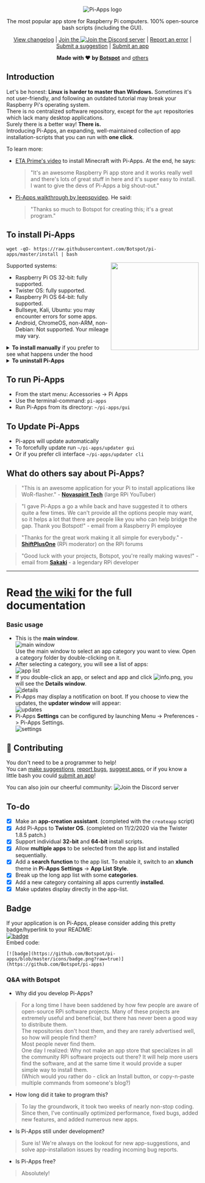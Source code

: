 <p align="center">
    <img src="https://github.com/Botspot/pi-apps/blob/master/icons/proglogo.png?raw=true" alt="Pi-Apps logo">
</p>
<p align="center">The most popular app store for Raspberry Pi computers. 100% open-source bash scripts (including the GUI).
<p align="center">
  <a href="https://github.com/Botspot/pi-apps/blob/master/CHANGELOG.md">
    View changelog</a>
|
  <a href="https://discord.gg/RXSTvaUvuu">
    Join the <img src="https://img.shields.io/discord/770629697909424159.svg?color=7289da&label=Discord%20server&logo=discord" alt="Join the Discord server"></a>
  |
  <a href="https://github.com/Botspot/pi-apps/issues/new?template=bug_report.md">
    Report an error</a>
  |
  <a href="https://github.com/Botspot/pi-apps/issues/new?template=suggestion.md">
    Submit a suggestion</a>
  |
  <a href="https://github.com/Botspot/pi-apps/issues/new?template=app-request.md">
    Submit an app</a>
<p align="center"><strong>Made with &#10084; by <a href="https://github.com/Botspot">Botspot</a></strong> and <a href="https://github.com/Botspot/pi-apps/graphs/contributors">others</a>

## Introduction
Let's be honest: **Linux is harder to master than Windows.** Sometimes it's not user-friendly, and following an outdated tutorial may break your Raspberry Pi's operating system.  
There is no centralized software repository, except for the `apt` repositories which lack many desktop applications.  
Surely there is a better way! **There is.**  
Introducing Pi-Apps, an expanding, well-maintained collection of app installation-scripts that you can run with **one click**.  

To learn more:
- [ETA Prime's video](https://www.youtube.com/watch?v=oqNWJ52DLes) to install Minecraft with Pi-Apps. At the end, he says:
  > "It's an awesome Raspberry Pi app store and it works really well and there's lots of great stuff in here and it's super easy to install. I want to give the devs of Pi-Apps a big shout-out."
- [Pi-Apps walkthrough by leepspvideo](https://www.youtube.com/watch?v=zxyWQ3FV98I). He said:
  > "Thanks so much to Botspot for creating this; it's a great program."

## To install Pi-Apps
```
wget -qO- https://raw.githubusercontent.com/Botspot/pi-apps/master/install | bash
```
<img src="https://github.com/Botspot/pi-apps/blob/master/icons/screenshots/main%20window.png?raw=true" align="right" width="230px"/>
Supported systems:

- Raspberry Pi OS 32-bit: fully supported.
- Twister OS: fully supported.
- Raspberry Pi OS 64-bit: fully supported.
- Bullseye, Kali, Ubuntu: you may encounter errors for some apps.
- Android, ChromeOS, non-ARM, non-Debian: Not supported. Your mileage may vary.

<details>
<summary><b>To install manually</b> if you prefer to see what happens under the hood</summary>
 
```
git clone https://github.com/Botspot/pi-apps
~/pi-apps/install
```
</details>

<details>
<summary><b>To uninstall Pi-Apps</b></summary>
This will not uninstall any apps that you installed through Pi-Apps.

```
~/pi-apps/uninstall
```
</details>

## To run Pi-Apps
- From the start menu: Accessories -> Pi Apps
- Use the terminal-command: `pi-apps`
- Run Pi-Apps from its directory: `~/pi-apps/gui`
## To Update Pi-Apps
- Pi-apps will update automatically
- To forcefully update run `~/pi-apps/updater gui`
- Or if you prefer cli interface `~/pi-apps/updater cli`

## What do others say about Pi-Apps?
> "This is an awesome application for your Pi to install applications like WoR-flasher." - **[Novaspirit Tech](https://youtu.be/9dO448vYv18?t=164)** (large RPi YouTuber)

> "I gave Pi-Apps a go a while back and have suggested it to others quite a few times.
> We can't provide all the options people may want, so it helps a lot that there are people like you who can help bridge the gap. Thank you Botspot!" - email from a Raspberry Pi employee

> "Thanks for the great work making it all simple for everybody." - [**ShiftPlusOne**](https://www.raspberrypi.org/forums/viewtopic.php?f=63&t=290329&p=1755860#p1755857) (RPi moderator) on the RPi forums

> "Good luck with your projects, Botspot, you're really making waves!" - email from **[Sakaki](https://github.com/sakaki-)** - a legendary RPi developer

<hr>

# Read [the wiki](https://github.com/Botspot/pi-apps/wiki)  for the full documentation

### Basic usage
- This is the **main window**.  
![main window](https://github.com/Botspot/pi-apps/blob/master/icons/screenshots/main%20window.png?raw=true)  
Use the main window to select an app category you want to view. Open a category folder by double-clicking on it.  
- After selecting a category, you will see a list of apps:  
![app list](https://github.com/Botspot/pi-apps/blob/master/icons/screenshots/app%20list.png?raw=true)  
- If you double-click an app, or select and app and click ![info.png](https://raw.githubusercontent.com/Botspot/pi-apps/master/icons/info.png), you will see the **Details window**.  
![details](https://github.com/Botspot/pi-apps/blob/master/icons/screenshots/details%20window.png?raw=true)  
- Pi-Apps may display a notification on boot. If you choose to view the updates, the **updater window** will appear:  
![updates](https://github.com/Botspot/pi-apps/blob/master/icons/screenshots/updates%20available.png?raw=true)  
- Pi-Apps **Settings** can be configured by launching Menu -> Preferences -> Pi-Apps Settings.  
![settings](https://github.com/Botspot/pi-apps/blob/master/icons/screenshots/settings.png?raw=true)  

## :raised_hands: Contributing
You don't need to be a programmer to help!  
You can [make suggestions](https://github.com/Botspot/pi-apps/issues/new?template=suggestion.md), [report bugs](https://github.com/Botspot/pi-apps/issues/new?template=bug_report.md), [suggest apps](https://github.com/Botspot/pi-apps/issues/new?template=app-request.md), or if you know a little bash you could [submit an app](https://github.com/Botspot/pi-apps/wiki/Creating-an-app)!

You can also join our cheerful community: <img src="https://img.shields.io/discord/770629697909424159.svg?color=7289da&label=Discord%20server&logo=discord" alt="Join the Discord server"></a>

## To-do

- [X] Make an **app-creation assistant**. (completed with the `createapp` script)  
- [X] Add Pi-Apps to **Twister OS**. (completed on 11/2/2020 via the Twister 1.8.5 patch.)  
- [X] Support individual **32-bit** and **64-bit** install scripts.  
- [X] Allow **multiple apps** to be selected from the app list and installed sequentially.  
- [X] Add a **search function** to the app list. To enable it, switch to an **xlunch** theme in **Pi-Apps Settings** -> **App List Style**.
- [X] Break up the long app list with some **categories**.  
- [X] Add a new category containing all apps currently **installed**.
- [X] Make updates display directly in the app-list.

## Badge
If your application is on Pi-Apps, please consider adding this pretty badge/hyperlink to your README:  
[![badge](https://github.com/Botspot/pi-apps/blob/master/icons/badge.png?raw=true)](https://github.com/Botspot/pi-apps)  
Embed code:  
```
[![badge](https://github.com/Botspot/pi-apps/blob/master/icons/badge.png?raw=true)](https://github.com/Botspot/pi-apps)  
```

### Q&A with Botspot
 - Why did you develop Pi-Apps?  
> For a long time I have been saddened by how few people are aware of open-source RPi software projects. Many of these projects are extremely useful and beneficial, but there has never been a good way to distribute them.  
> The repositories don't host them, and they are rarely advertised well, so how will people find them?  
> Most people never find them.  
> One day I realized: Why not make an app store that specializes in all the community RPi software projects out there? It will help more users find the software, and at the same time it would provide a super simple way to install them.  
> (Which would you rather do - click an Install button, or copy-n-paste multiple commands from someone's blog?)

 - How long did it take to program this?  
> To lay the groundwork, it took two weeks of nearly non-stop coding. Since then, I've continually optimized performance, fixed bugs, added new features, and added numerous new apps.

 - Is Pi-Apps still under development?
> Sure is! We're always on the lookout for new app-suggestions, and solve app-installation issues by reading incoming bug reports.

 - Is Pi-Apps free?
> Absolutely!
